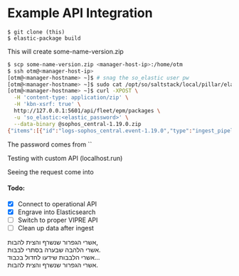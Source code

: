 # Example API Integration

```
$ git clone (this)
$ elastic-package build
```

This will create some-name-version.zip

```bash
$ scp some-name-version.zip <manager-host-ip>:/home/otm
$ ssh otm@<manager-host-ip>
[otm@<manager-hostname> ~]$ # snag the so_elastic user pw
[otm@<manager-hostname> ~]$ sudo cat /opt/so/saltstack/local/pillar/elasticsearch/auth.sls
[otm@<manager-hostname> ~]$ curl -XPOST \
  -H 'content-type: application/zip' \
  -H 'kbn-xsrf: true' \
  http://127.0.0.1:5601/api/fleet/epm/packages \
  -u 'so_elastic:<elastic_password>' \
  --data-binary @sophos_central-1.19.0.zip
{"items":[{"id":"logs-sophos_central.event-1.19.0","type":"ingest_pipeline"},{"id":"logs-sophos_central.event","type":"index_template"},{"id":"logs-sophos_central.event@package","type":"component_template"},{"id":"logs-sophos_central.event@custom","type":"component_template"}],"response":[{"id":"logs-sophos_central.event-1.19.0","type":"ingest_pipeline"},{"id":"logs-sophos_central.event","type":"index_template"},{"id":"logs-sophos_central.event@package","type":"component_template"},{"id":"logs-sophos_central.event@custom","type":"component_template"}],"_meta":{"install_source":"upload"}}
```

The password comes from ``

Testing with custom API (localhost.run)

Seeing the request come into 

#### Todo:
- [x] Connect to operational API
- [x] Engrave into Elasticsearch
- [ ] Switch to proper VIPRE API
- [ ] Clean up data after ingest

אשרי הגפרור שנשרף והצית להבות,  
אשרי הלהבה שבערה בסתרי לבבות.  
אשרי הלבבות שידעו לחדול בכבוד...  
אשרי הגפרור שנשרף והצית להבות.
